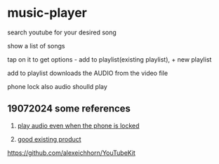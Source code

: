 # music-player

search youtube for your desired song

show a list of songs

tap on it to get options - add to playlist(existing playlist), + new playlist

add to playlist downloads the AUDIO from the video file

phone lock also audio shoulld play

## 19072024 some references

1. [play audio even when the phone is locked](https://hybridheroes.de/blog/2023-02-16-audio-controls-in-react-native/#:~:text=You%20can%20achieve%20this%20by,clicking%20'Signing%20%26%20Capabilities'.&text=This%20will%20allow%20for%20your,app%20runs%20in%20the%20background.)

2. [good existing product](https://medium.com/@pritubera/how-i-made-a-youtube-audio-downloader-using-node-js-and-react-js-c51bb757bbbf)





https://github.com/alexeichhorn/YouTubeKit

